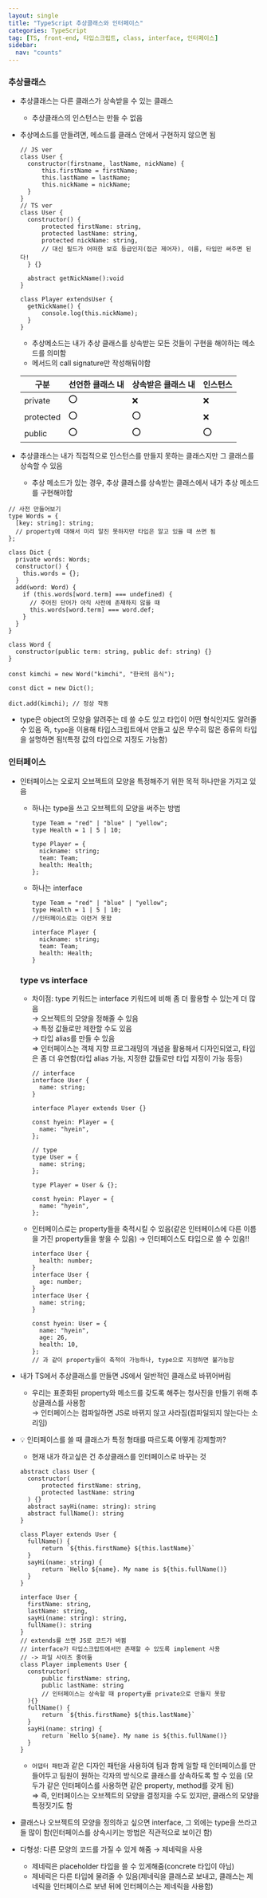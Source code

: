 ```yaml
---
layout: single
title: "TypeScript 추상클래스와 인터페이스"
categories: TypeScript
tag: [TS, front-end, 타입스크립트, class, interface, 인터페이스]
sidebar:
  nav: "counts"
---
```


### 추상클래스

- 추상클래스는 다른 클래스가 상속받을 수 있는 클래스
  - 추상클래스의 인스턴스는 만들 수 없음
- 추상메소드를 만들려면, 메소드를 클래스 안에서 구현하지 않으면 됨

  ```tsx
  // JS ver
  class User {
  	constructor(firstname, lastName, nickName) {
  		this.firstName = firstName;
  		this.lastName = lastName;
  		this.nickName = nickName;
  	}
  }
  // TS ver
  class User {
  	constructor() {
  		protected firstName: string,
  		protected lastName: string,
  		protected nickName: string,
  		// 대신 필드가 어떠한 보호 등급인지(접근 제어자), 이름, 타입만 써주면 된다!
  	} {}

  	abstract getNickName():void
  }

  class Player extendsUser {
  	getNickName() {
  		console.log(this.nickName);
  	}
  }
  ```

  - 추상메소드는 내가 추상 클래스를 상속받는 모든 것들이 구현을 해야하는 메소드를 의미함
  - 메서드의 call signature만 작성해둬야함

  | 구분      | 선언한 클래스 내 | 상속받은 클래스 내 | 인스턴스 |
  | --------- | ---------------- | ------------------ | -------- |
  | private   | ⭕               | ❌                 | ❌       |
  | protected | ⭕               | ⭕                 | ❌       |
  | public    | ⭕               | ⭕                 | ⭕       |

- 추상클래스는 내가 직접적으로 인스턴스를 만들지 못하는 클래스지만 그 클래스를 상속할 수 있음
  - 추상 메소드가 있는 경우, 추상 클래스를 상속받는 클래스에서 내가 추상 메소드를 구현해야함

```tsx
// 사전 만들어보기
type Words = {
  [key: string]: string;
  // property에 대해서 미리 알진 못하지만 타입은 알고 있을 때 쓰면 됨
};

class Dict {
  private words: Words;
  constructor() {
    this.words = {};
  }
  add(word: Word) {
    if (this.words[word.term] === undefined) {
      // 주어진 단어가 아직 사전에 존재하지 않을 때
      this.words[word.term] === word.def;
    }
  }
}

class Word {
  constructor(public term: string, public def: string) {}
}

const kimchi = new Word("kimchi", "한국의 음식");

const dict = new Dict();

dict.add(kimchi); // 정상 작동
```

- type은 object의 모양을 알려주는 데 쓸 수도 있고 타입이 어떤 형식인지도 알려줄 수 있음
  즉, `type`을 이용해 타입스크립트에서 만들고 싶은 무수히 많은 종류의 타입을 설명하면 됨!(특정 값의 타입으로 지정도 가능함)

### 인터페이스

- 인터페이스는 오로지 오브젝트의 모양을 특정해주기 위한 목적 하나만을 가지고 있음

  - 하나는 type을 쓰고 오브젝트의 모양을 써주는 방법

    ```tsx
    type Team = "red" | "blue" | "yellow";
    type Health = 1 | 5 | 10;

    type Player = {
      nickname: string;
      team: Team;
      health: Health;
    };
    ```

  - 하나는 interface

    ```tsx
    type Team = "red" | "blue" | "yellow";
    type Health = 1 | 5 | 10;
    //인터페이스로는 이런거 못함

    interface Player {
      nickname: string;
      team: Team;
      health: Health;
    }
    ```

  ### type vs interface

  - 차이점: type 키워드는 interface 키워드에 비해 좀 더 활용할 수 있는게 더 많음<br/>
    → 오브젝트의 모양을 정해줄 수 있음<br/>
    → 특정 값들로만 제한할 수도 있음<br/>
    → 타입 alias를 만들 수 있음<br/>
    ⇒ 인터페이스는 객체 지향 프로그래밍의 개념을 활용해서 디자인되었고, 타입은 좀 더 유연함(타입 alias 가능, 지정한 값들로만 타입 지정이 가능 등등)

    ```tsx
    // interface
    interface User {
      name: string;
    }

    interface Player extends User {}

    const hyein: Player = {
      name: "hyein",
    };
    ```

    ```tsx
    // type
    type User = {
      name: string;
    };

    type Player = User & {};

    const hyein: Player = {
      name: "hyein",
    };
    ```

  - 인터페이스로는 property들을 축적시킬 수 있음(같은 인터페이스에 다른 이름을 가진 property들을 쌓을 수 있음)
    → 인터페이스도 타입으로 쓸 수 있음!!

    ```tsx
    interface User {
      health: number;
    }
    interface User {
      age: number;
    }
    interface User {
      name: string;
    }

    const hyein: User = {
      name: "hyein",
      age: 26,
      health: 10,
    };
    // 과 같이 property들이 축적이 가능하나, type으로 지정하면 불가능함
    ```

- 내가 TS에서 추상클래스를 만들면 JS에서 일반적인 클래스로 바뀌어버림
  - 우리는 표준화된 property와 메소드를 갖도록 해주는 청사진을 만들기 위해 추상클래스를 사용함<br/>
    → 인터페이스는 컴파일하면 JS로 바뀌지 않고 사라짐(컴파일되지 않는다는 소리임)
- 💡 인터페이스를 쓸 때 클래스가 특정 형태를 따르도록 어떻게 강제할까?

  - 현재 내가 하고싶은 건 추상클래스를 인터페이스로 바꾸는 것

  ```tsx
  abstract class User {
  	constructor(
  		protected firstName: string,
  		protected lastName: string
  	) {}
  	abstract sayHi(name: string): string
  	abstract fullName(): string
  }

  class Player extends User {
  	fullName() {
  		return `${this.firstName} ${this.lastName}`
  	}
  	sayHi(name: string) {
  		return `Hello ${name}. My name is ${this.fullName()}
  	}
  }
  ```

  ```tsx
  interface User {
  	firstName: string,
  	lastName: string,
  	sayHi(name: string): string,
  	fullName(): string
  }
  // extends를 쓰면 JS로 코드가 바뀜
  // interface가 타입스크립트에서만 존재할 수 있도록 implement 사용
  // -> 파일 사이즈 줄어듦
  class Player implements User {
  	constructor(
  		public firstName: string,
  		public lastName: string
  		// 인터페이스는 상속할 때 property를 private으로 만들지 못함
  	){}
  	fullName() {
  		return `${this.firstName} ${this.lastName}`
  	}
  	sayHi(name: string) {
  		return `Hello ${name}. My name is ${this.fullName()}
  	}
  }
  ```

  - `어댑터 패턴`과 같은 디자인 패턴을 사용하여 팀과 함께 일할 때 인터페이스를 만들어두고 팀원이 원하는 각자의 방식으로 클래스를 상속하도록 할 수 있음 (모두가 같은 인터페이스를 사용하면 같은 property, method를 갖게 됨)<br/>
    ⇒ 즉, 인터페이스는 오브젝트의 모양을 결정지을 수도 있지만, 클래스의 모양을 특정짓기도 함

- 클래스나 오브젝트의 모양을 정의하고 싶으면 interface, 그 외에는 type을 쓰라고들 많이 함(인터페이스를 상속시키는 방법은 직관적으로 보이긴 함)
- 다형성: 다른 모양의 코드를 가질 수 있게 해줌 → 제네릭을 사용
  - 제네릭은 placeholder 타입을 쓸 수 있게해줌(concrete 타입이 아님)
  - 제네릭은 다른 타입에 물려줄 수 있음(제네릭을 클래스로 보내고, 클래스는 제네릭을 인터페이스로 보낸 뒤에 인터페이스는 제네릭을 사용함)
